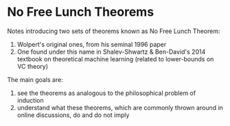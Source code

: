# No Free Lunch Theorems

Notes introducing two sets of theorems known as No Free Lunch Theorem:
1. Wolpert's original ones, from his seminal 1996 paper
2. One found under this name in Shalev-Shwartz & Ben-David's 2014 textbook on theoretical machine learning (related to lower-bounds on VC theory)

The main goals are:
1. see the theorems as analogous to the philosophical problem of induction
2. understand what these theorems, which are commonly thrown around in online discussions, do and do not imply
